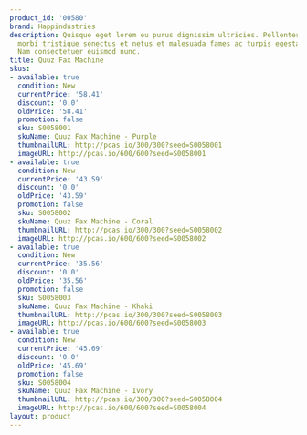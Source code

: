 ```yaml
---
product_id: '00580'
brand: Happindustries
description: Quisque eget lorem eu purus dignissim ultricies. Pellentesque habitant
  morbi tristique senectus et netus et malesuada fames ac turpis egestas. Donec fermentum.
  Nam consectetuer euismod nunc.
title: Quuz Fax Machine
skus:
- available: true
  condition: New
  currentPrice: '58.41'
  discount: '0.0'
  oldPrice: '58.41'
  promotion: false
  sku: S0058001
  skuName: Quuz Fax Machine - Purple
  thumbnailURL: http://pcas.io/300/300?seed=S0058001
  imageURL: http://pcas.io/600/600?seed=S0058001
- available: true
  condition: New
  currentPrice: '43.59'
  discount: '0.0'
  oldPrice: '43.59'
  promotion: false
  sku: S0058002
  skuName: Quuz Fax Machine - Coral
  thumbnailURL: http://pcas.io/300/300?seed=S0058002
  imageURL: http://pcas.io/600/600?seed=S0058002
- available: true
  condition: New
  currentPrice: '35.56'
  discount: '0.0'
  oldPrice: '35.56'
  promotion: false
  sku: S0058003
  skuName: Quuz Fax Machine - Khaki
  thumbnailURL: http://pcas.io/300/300?seed=S0058003
  imageURL: http://pcas.io/600/600?seed=S0058003
- available: true
  condition: New
  currentPrice: '45.69'
  discount: '0.0'
  oldPrice: '45.69'
  promotion: false
  sku: S0058004
  skuName: Quuz Fax Machine - Ivory
  thumbnailURL: http://pcas.io/300/300?seed=S0058004
  imageURL: http://pcas.io/600/600?seed=S0058004
layout: product
---
```

